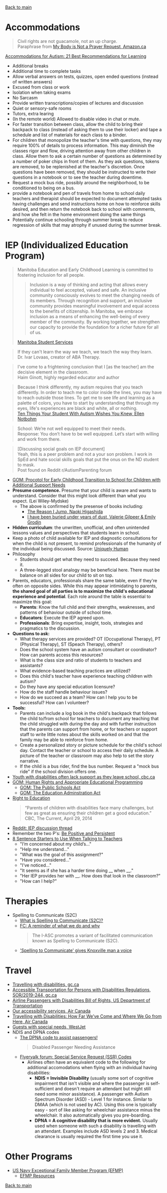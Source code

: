 [Back to main](README.md)

# Accommodations

> Civil rights are not guacamole, not an up charge.  
> Paraphrase from [My Body is Not a Prayer Request, Amazon.ca](https://www.amazon.com/Body-Not-Prayer-Request-Disability/dp/1587435454)

[Accommodations for Autism: 21 Best Recommendations for Learning](https://thehomeschoolresourceroom.com/2021/04/12/accommodations-autism/)

* Additional breaks
* Additional time to complete tasks
* Allow verbal answers on tests, quizzes, open ended questions (instead of written answers)
* Excused from class or work
* Isolation when taking exams
* No Sarcasm
* Provide written transcriptions/copies of lectures and discussion
* Quiet or sensory-safe rooms
* Tutors, extra learing
* (In the remote world) Allowed to disable video in chat or mute.
* For faster transition between class, allow the child to bring their backpack to class (instead of asking them to use their locker) and tape a schedule and list of materials for each class to a binder.
* For children that monopolize the teacher's time with questions, they may require 100% of details to process information. This may diminish the classes rigor and flow, driving attention away from other children in class. Allow them to ask a certain number of questions as determined by a number of poker chips in front of them. As they ask questions, tokens are removed, to be replenished at the teacher's discretion. Once questions have been removed, they should be instructed to write their questions in a notebook or to see the teacher during downtime.
* Request a mock bus ride, possibly around the neighborhood, to be conditioned to being on a bus.
* provide a notebook and pen of travels from home to school daily teachers and therapist should be expected to document attempted tasks having challenges and send instructions home on how to reinforce skills desired, and then return the notebook back to school with comments, and how she felt in the home environment doing the same things
* Potentially continue schooling through summer break to reduce regression of skills that may atrophy if unused during the summer break.

# IEP (Individualized Education Program)

> Manitoba Education and Early Childhood Learning is committed to fostering inclusion for all people.  
>  
> > Inclusion is a way of thinking and acting that allows every individual to feel accepted, valued and safe. An inclusive community consciously evolves to meet the changing needs of its members. Through recognition and support, an inclusive community provides meaningful involvement and equal access to the benefits of citizenship. In Manitoba, we embrace inclusion as a means of enhancing the well-being of every member of the community. By working together, we strengthen our capacity to provide the foundation for a richer future for all of us.  
>  
> [Manitoba Student Services](https://www.edu.gov.mb.ca/k12/specedu/index.html#:~:text=Manitoba%20Education%20and%20Early%20Childhood%20Learning%20is%20committed%20to%20fostering,changing%20needs%20of%20its%20members)  

> If they can't learn the way we teach, we teach the way they learn.  
> Dr. Ivar Lovaas, creator of ABA Therapy.  

> I've come to a frightening conclusion that I [as the teacher] am the decisive element in the classroom.  
> Haim Ginott, highly regarded educator and author  

> Because I think differently, my autism requires that you teach differently. In order to teach me to color inside the lines, you may have to reach outside those lines. To get me to see life and learning as a palette of colors, you have to start by understanding that through my eyes, life's experiences are black and white, all or nothing.  
> [Ten Things Your Student With Autism Wishes You Knew, Ellen Notbohm](https://www.amazon.com/Things-Your-Student-Autism-Wishes-ebook/dp/B0B3HWPPG8)  

> School: We’re not well equipped to meet their needs.  
> Response: You don’t have to be well equipped. Let’s start with willing and work from there.  

> [Discussing social goals on IEP document]  
> Yeah, this is a peer problem and not a your son problem. I work in SpEd and hate social skills goals that put the onus on the ND student to mask.  
> Post found on Reddit r/AutismParenting forum  

* [GOM: Procotol for Early Childhood Transition to School for Children with Additional Support Needs](https://www.gov.mb.ca/healthychild/publications/protocol_early_childhood_transition.pdf)
* **Presume competence.** Presume that your child is aware and wants to understand. Consider that this might look different than what you expect. (Lei Wiley-Mydske)
  * The above is confirmed by the presense of books including:
    * [The Reason I Jump, Naoki Higashida](https://www.amazon.ca/Reason-Jump-Inner-Thirteen-Year-Old-Autism/dp/0345807820)
    * [I have been buried under years of dust, Valerie Gilpeer & Emily Grodin](https://www.amazon.ca/Have-Been-Buried-Under-Years/dp/0062984349)
* **Hidden curriculum**: the unwritten, unofficial, and often unintended lessons values and perspectives that students learn in school.
* Keep a photo of child available for IEP and diagnostic consultations for when the child is not present, to remind professionals of the humanity of the individual being discussed. Source: [Uniquely Human](https://www.goodreads.com/en/book/show/23492643)
* Philosophy
  * Students should get what they need to succeed. Because they need it.
  * A three-legged stool analogy may be beneficial here. There must be balance on all sides for our child to sit on top.
* Parents, educators, professionals share the same table, even if they're often on opposite sides. While this may appear intimidating to parents, **the shared goal of all parties is to maximize the child's educational experience and potential**. Each role around the table is essential to maximize this goal:
  * **Parents**: Know the full child and their strengths, weaknesses, and patterns of behaviour outside of school time.
  * **Educators**: Execute the IEP agreed upon.
  * **Professionals**: Bring expertise, insight, tools, strategies and pragmatics to the discussion.
* **Questions to ask:**
  * What therapy services are provided? OT (Occupational Therapy), PT (Physical Therapy), ST (Speach Therapy), others?
  * Does the school system have an autism consultant or coordinator? How can parents access this resources?
  * What is the class size and ratio of students to teachers and assistants?
  * What evidence-based teaching practices are utilized?
  * Does this child's teacher have experience teaching children with autism?
  * Do they have any special education licensure?
  * How do the staff handle behaviour issues?
  * How do we succeed as a team? How can I help you to be successful? How can I volunteer?
* **Tools:**
  * Parents can include a log book in the child's backpack that follows the child to/from school for teachers to document any teaching that the child struggled with during the day and with further instruction that the parents can support from home, or for teachers or support staff to write little notes about the skills worked on and that the family may be able to reinforce from home.
  * Create a personalized story or picture schedule for the child's school day. Contact the teacher or school to access their daily schedule. A picture of the teacher or classroom may also help to set the story narrative.
  * If the child is a bus rider, find the bus number. Request a "mock bus ride" if the school division offers one.
* [Youth with disabilities often lack support as they leave school, cbc.ca](https://www.cbc.ca/news/canada/manitoba/youth-with-disabilities-transition-school-report-1.6837919)
* [GOM: Human Rights and Appropriate Educational Programming](https://www.edu.gov.mb.ca/k12/specedu/aep/human_rights.html#:~:text=A%20publicly%20funded%20education%20system,and%20The%20Education%20Administration%20Act.)
  * [GOM: The Public Schools Act](https://web2.gov.mb.ca/laws/statutes/ccsm/p250.php)
  * [GOM: The Education Adminstration Act](https://web2.gov.mb.ca/laws/statutes/ccsm/e010.php)
* [Right to Education](https://inclusiveeducation.ca/learn/right-to-education/)
  > “Parents of children with disabilities face many challenges, but few as great as ensuring their children get a good education.”  
  > CBC, The Current, April 29, 2014  
* [Reddit: IEP discussion thread](https://www.reddit.com/r/Autism_Parenting/comments/13s9srx/comment/jlq53ag/?context=3&share_id=4aMFqy0KD1YErYGK8imUq&utm_content=1&utm_medium=ios_app&utm_name=ioscss&utm_source=share&utm_term=1)
* Remember the two P's: [Be Positive and Persistent](http://firstsigns.org/treatment/schools.htm)
* [8 Sentence Starters to Use When Talking to Teachers](https://www.davidsongifted.org/gifted-blog/8-sentence-starters-to-use-when-talking-to-teachers/)
  * "I’m concerned about my child’s…"
  * "Help me understand…"
  * "What was the goal of this assignment?"
  * "Have you considered…"
  * "I’ve noticed…"
  * "It seems as if she has a harder time doing __ when __."
  * "Her IEP provides her with __. How does that look in the classroom?"
  * "How can I help?"

# Therapies

* Spelling to Communicate (S2C)
  * [What is Spelling to Communicate (S2C)?](https://outoftheboxcounselling.ca/out-of-the-box-services/spelling-to-communicate-s2c/)
  * [FC: A reminder of what we do and why](https://www.facilitatedcommunication.org/blog/a-reminder-of-what-we-do-and-why)
    > The I-ASC promotes a variant of facilitated communication known as Spelling to Communicate (S2C).
  * ['Spelling to Communicate' gives Knoxville man a voice](https://www.youtube.com/watch?v=cPXwbXEA5Mo)

# Travel

* [Travelling with disabilities, gc.ca](https://travel.gc.ca/travelling/health-safety/disabilities)
* [Accessible Transportation for Persons with Disabilities Regulations, SOR/2019-244, gc.ca](https://laws-lois.justice.gc.ca/eng/regulations/SOR-2019-244/FullText.html)
* [Airline Passengers with Disabilities Bill of Rights, US Department of Transportation](https://www.transportation.gov/airconsumer/disabilitybillofrights)
* [Our accessibility services, Air Canada](https://www.aircanada.com/ca/en/aco/home/plan/accessibility.html)
* [Travelling with Disabilities: How Far We’ve Come and Where We Go from Here, Air Canada](https://enroute.aircanada.com/en/travel-inspiration/disabilities-travel-tips/)
* [Guests with special needs, WestJet](https://www.westjet.com/en-ca/special-needs)
* NDIS and DPNA codes
  * [The DPNA code to assist passengers!](https://thebutterfly.ae/the-dpna-code-to-assist-passengers/)
    > Disabled Passenger Needing Assistance
  * [Flyeryalk forum: Special Service Request (SSR) Codes](https://www.flyertalk.com/forum/disability-travel/725407-ssr-special-service-request-codes.html)
    * Airlines often have an equivalent code to the following for additional accomodations when flying with an individual having disabilities:
      * **NDIS = Invisible Disability** (usually some sort of cognitive impairment that isn't visible and where the passenger is self-sufficient and doesn't require an attendant but might still need some minor assistance). A passenger with Autism Spectrum Disorder (ASD) - Level 1 for instance. Similar to DMAA (which is not used by AC). Using this one is typically easy - sort of like asking for wheelchair assistance minus the wheelchair. It also automatically gives you pre-boarding.
      * **DPNA = A cognitive disability that is more evident.** Usually used when someone with such a disability is travelling with an attendant. Examples include ASD levels 2 and 3. Medical clearance is usually required the first time you use it.


# Other Programs


* [US Navy Exceptional Family Member Program (EFMP)](https://www.mynavyhr.navy.mil/Support-Services/Exceptional-Family-Member/)
  * [EFMP Resources](https://installations.militaryonesource.mil/military-installation/naval-station-rota/exceptional-family-member-program/exceptional-family-member-program)

[Back to main](README.md)
